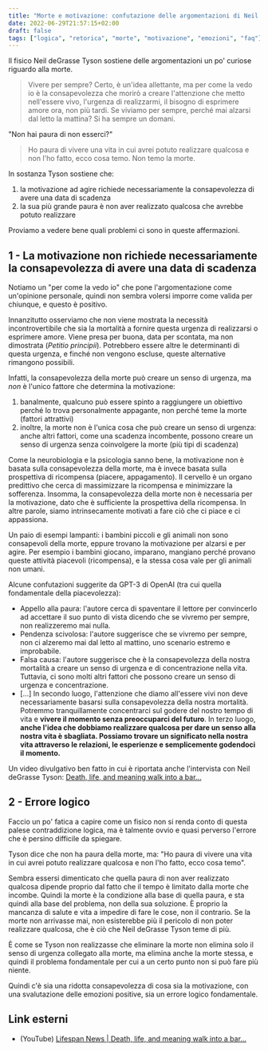 ```yaml
---
title: "Morte e motivazione: confutazione delle argomentazioni di Neil deGrasse Tyson"
date: 2022-06-29T21:57:15+02:00
draft: false
tags: ["logica", "retorica", "morte", "motivazione", "emozioni", "faq"]
---
```


Il fisico Neil deGrasse Tyson sostiene delle argomentazioni un po' curiose riguardo alla morte.

> Vivere per sempre? Certo, è un'idea allettante, ma per come la vedo io è la consapevolezza che morirò a creare l'attenzione che metto nell'essere vivo, l'urgenza di realizzarmi, il bisogno di esprimere amore ora, non più tardi. Se viviamo per sempre, perché mai alzarsi dal letto la mattina? Si ha sempre un domani.

"Non hai paura di non esserci?"

> Ho paura di vivere una vita in cui avrei potuto realizzare qualcosa e non l'ho fatto, ecco cosa temo. Non temo la morte.

In sostanza Tyson sostiene che:

1. la motivazione ad agire richiede necessariamente la consapevolezza di avere una data di scadenza
2. la sua più grande paura è non aver realizzato qualcosa che avrebbe potuto realizzare

Proviamo a vedere bene quali problemi ci sono in queste affermazioni.

## 1 - La motivazione non richiede necessariamente la consapevolezza di avere una data di scadenza

Notiamo un "per come la vedo io" che pone l'argomentazione come un'opinione personale, quindi non sembra volersi imporre come valida per chiunque, e questo è positivo.

Innanzitutto osserviamo che non viene mostrata la necessità incontrovertibile che sia la mortalità a fornire questa urgenza di realizzarsi o esprimere amore. Viene presa per buona, data per scontata, ma non dimostrata (_Petitio principii_). Potrebbero essere altre le determinanti di questa urgenza, e finché non vengono escluse, queste alternative rimangono possibili.

Infatti, la consapevolezza della morte può creare un senso di urgenza, ma _non_ è l'unico fattore che determina la motivazione:
  1. banalmente, qualcuno può essere spinto a raggiungere un obiettivo perché lo trova personalmente appagante, non perché teme la morte (fattori attrattivi)
  2. inoltre, la morte non è l'unica cosa che può creare un senso di urgenza: anche altri fattori, come una scadenza incombente, possono creare un senso di urgenza senza coinvolgere la morte (più tipi di scadenza)

Come la neurobiologia e la psicologia sanno bene, la motivazione non è basata sulla consapevolezza della morte, ma è invece basata sulla prospettiva di ricompensa (piacere, appagamento). Il cervello è un organo predittivo che cerca di massimizzare la ricompensa e minimizzare la sofferenza.
Insomma, la consapevolezza della morte non è necessaria per la motivazione, dato che è sufficiente la prospettiva della ricompensa. In altre parole, siamo intrinsecamente motivati a fare ciò che ci piace e ci appassiona.

Un paio di esempi lampanti: i bambini piccoli e gli animali non sono consapevoli della morte, eppure trovano la motivazione per alzarsi e per agire.
Per esempio i bambini giocano, imparano, mangiano perché provano queste attività piacevoli (ricompensa), e la stessa cosa vale per gli animali non umani.

Alcune confutazioni suggerite da GPT-3 di OpenAI (tra cui quella fondamentale della piacevolezza):

* Appello alla paura: l'autore cerca di spaventare il lettore per convincerlo ad accettare il suo punto di vista dicendo che se vivremo per sempre, non realizzeremo mai nulla.
* Pendenza scivolosa: l'autore suggerisce che se vivremo per sempre, non ci alzeremo mai dal letto al mattino, uno scenario estremo e improbabile.
* Falsa causa: l'autore suggerisce che è la consapevolezza della nostra mortalità a creare un senso di urgenza e di concentrazione nella vita. Tuttavia, ci sono molti altri fattori che possono creare un senso di urgenza e concentrazione.
* [...] In secondo luogo, l'attenzione che diamo all'essere vivi non deve necessariamente basarsi sulla consapevolezza della nostra mortalità. Potremmo tranquillamente concentrarci sul godere del nostro tempo di vita e **vivere il momento senza preoccuparci del futuro**. In terzo luogo, **anche l'idea che dobbiamo realizzare qualcosa per dare un senso alla nostra vita è sbagliata. Possiamo trovare un significato nella nostra vita attraverso le relazioni, le esperienze e semplicemente godendoci il momento.**

Un video divulgativo ben fatto in cui è riportata anche l'intervista con Neil deGrasse Tyson: [Death, life, and meaning walk into a bar...](https://youtu.be/IJHkCzMok1o?t=577)

## 2 - Errore logico

Faccio un po' fatica a capire come un fisico non si renda conto di questa palese contraddizione logica, ma è talmente ovvio e quasi perverso l'errore che è persino difficile da spiegare.

Tyson dice che non ha paura della morte, ma: "Ho paura di vivere una vita in cui avrei potuto realizzare qualcosa e non l'ho fatto, ecco cosa temo".

Sembra essersi dimenticato che quella paura di non aver realizzato qualcosa dipende proprio dal fatto che il tempo è limitato dalla morte che incombe.
Quindi la morte è la condizione alla base di quella paura, e sta quindi alla base del problema, non della sua soluzione. È proprio la mancanza di salute e vita a impedire di fare le cose, non il contrario. Se la morte non arrivasse mai, non esisterebbe più il pericolo di non poter realizzare qualcosa, che è ciò che Neil deGrasse Tyson teme di più.

È come se Tyson non realizzasse che eliminare la morte non elimina solo il senso di urgenza collegato alla morte, ma elimina anche la morte stessa, e quindi il problema fondamentale per cui a un certo punto non si può fare più niente.

Quindi c'è sia una ridotta consapevolezza di cosa sia la motivazione, con una svalutazione delle emozioni positive, sia un errore logico fondamentale.

## Link esterni

* (YouTube) [Lifespan News | Death, life, and meaning walk into a bar...](https://youtu.be/IJHkCzMok1o)
